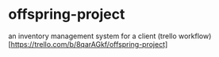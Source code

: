 # offspring-project
an inventory management system for a client
(trello workflow)[https://trello.com/b/8qarAGkf/offspring-project]
